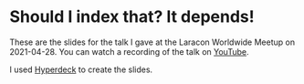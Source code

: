# Should I index that? It depends!

These are the slides for the talk I gave at the Laracon Worldwide Meetup on
2021-04-28. You can watch a recording of the talk on
[YouTube](https://www.youtube.com/watch?v=wLwVr9ToNIs).

I used [Hyperdeck](https://hyperdeck.io/) to create the slides.
